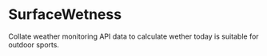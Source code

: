 # SurfaceWetness
Collate weather monitoring API data to calculate wether today is suitable for outdoor sports.
